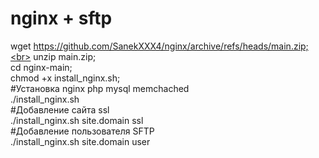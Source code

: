 # nginx + sftp<br>
wget https://github.com/SanekXXX4/nginx/archive/refs/heads/main.zip;<br>
unzip main.zip;<br>
cd nginx-main;<br>
chmod +x install_nginx.sh;<br>
#Установка nginx php mysql memchached<br>
./install_nginx.sh<br>
#Добавление сайта ssl<br>
./install_nginx.sh site.domain ssl<br>
#Добавление пользователя SFTP<br>
./install_nginx.sh site.domain user<br>
